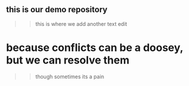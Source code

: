 ## this is our demo repository


>> this is where we add another text edit

# because conflicts can be a doosey, but we can resolve them
>> though sometimes its a pain
